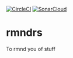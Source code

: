 [![CircleCI](https://circleci.com/gh/Xetius/rmndrs.svg?style=shield)](https://circleci.com/gh/Xetius/rmndrs)
[![SonarCloud](https://sonarcloud.io/api/project_badges/measure?project=rmndrs&metric=alert_status)](https://sonarcloud.io/dashboard?id=rmndrs)
# rmndrs
To rmnd you of stuff
